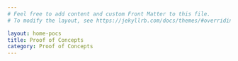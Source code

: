 ```yaml
---
# Feel free to add content and custom Front Matter to this file.
# To modify the layout, see https://jekyllrb.com/docs/themes/#overriding-theme-defaults

layout: home-pocs
title: Proof of Concepts
category: Proof of Concepts
---
```

